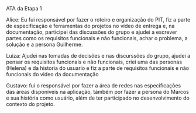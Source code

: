 ATA da Etapa 1

Alice: Eu fui responsável por fazer o roteiro e organização do PIT, fiz a parte de especificação e ferramentas do projetos no vídeo de entrega e,
na documentação, participei das discussões do grupo e ajudei a escrever partes como os requisitos funcionais e não funcionais, achar o problema,
a solução e a persona Guilherme.

Luiza: Ajudei nas tomadas de decisões e nas discurssões do grupo, ajudei a pensar os requisitos funcionais e não funcionais, criei uma das personas
(Helena) e da historia do usuario e fiz a parte de requisitos funcionais e não funcionais do video da documentação

Gustavo: fui o responsável por fazer a área de redes nas especificações das áreas disponíveis na aplicação, támbém por fazer a persona do Marcos e
sua história como usuário, além de ter participado no desenvolvimento do contexto do projeto.
